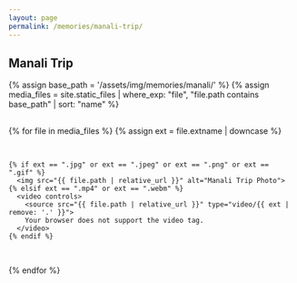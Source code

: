 ```yaml
---
layout: page
permalink: /memories/manali-trip/
---
```

<h2>Manali Trip</h2>

<div class="gallery">
  {% assign base_path = '/assets/img/memories/manali/' %}
  {% assign media_files = site.static_files | where_exp: "file", "file.path contains base_path" | sort: "name" %}
  
  {% for file in media_files %}
    {% assign ext = file.extname | downcase %}
    
    {% if ext == ".jpg" or ext == ".jpeg" or ext == ".png" or ext == ".gif" %}
      <img src="{{ file.path | relative_url }}" alt="Manali Trip Photo">
    {% elsif ext == ".mp4" or ext == ".webm" %}
      <video controls>
        <source src="{{ file.path | relative_url }}" type="video/{{ ext | remove: '.' }}">
        Your browser does not support the video tag.
      </video>
    {% endif %}
  {% endfor %}
</div>

<style>
.gallery {
  display: grid;
  grid-template-columns: repeat(auto-fit, minmax(250px, 1fr));
  gap: 1rem;
}

.gallery img, .gallery video {
  width: 100%;
  border-radius: 8px;
  object-fit: cover;
  box-shadow: 0 4px 10px rgba(0,0,0,0.2);
  transition: transform 0.2s ease-in-out;
}

.gallery img:hover, .gallery video:hover {
  transform: scale(1.05);
}

.gallery video {
  max-height: 300px;
}
</style>
